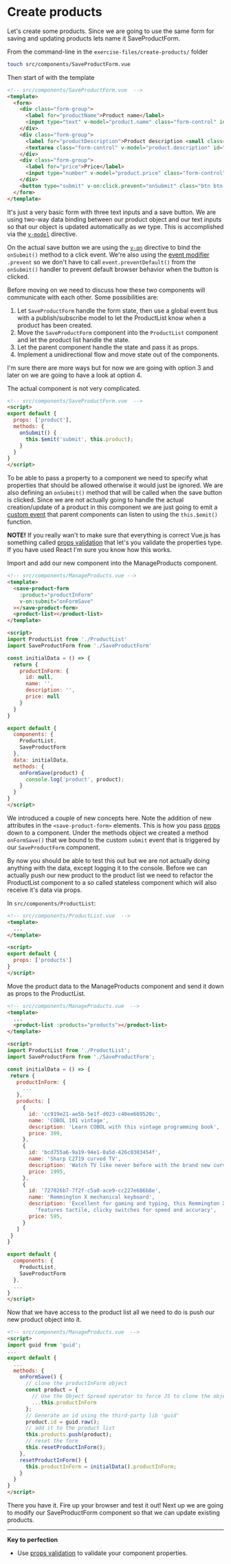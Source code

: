 # Create products

Let's create some products. Since we are going to use the same form for saving and updating products lets name it SaveProductForm.

From the command-line in the `exercise-files/create-products/` folder

```bash
touch src/components/SaveProductForm.vue
```

Then start of with the template
```html
<!-- src/components/SaveProductForm.vue  -->
<template>
  <form>
    <div class="form-group">
      <label for="productName">Product name</label>
      <input type="text" v-model="product.name" class="form-control" id="productName" maxlength="32" placeholder="Enter product name">
    </div>
    <div class="form-group">
      <label for="productDescription">Product description <small class="text-muted">(optional)</small></label>
      <textarea class="form-control" v-model="product.description" id="productDescription" rows="3" maxlength="128" placeholder="Enter description"></textarea>
    </div>
    <div class="form-group">
      <label for="price">Price</label>
      <input type="number" v-model="product.price" class="form-control" id="price" placeholder="Enter Price" number>
    </div>
    <button type="submit" v-on:click.prevent="onSubmit" class="btn btn-primary">Save product</button>
  </form>
</template>
```

It's just a very basic form with three text inputs and a save button. We are using two-way data binding between our product object and our text inputs so that our object is updated automatically as we type. This is accomplished via the [`v-model`](https://vuejs.org/guide/forms.html) directive.

On the actual save button we are using the [`v-on`](https://vuejs.org/guide/events.html) directive to bind the `onSubmit()` method to a click event. We're also using the [event modifier](http://vuejs.org/guide/events.html#Event-Modifiers) `.prevent` so we don't have to call `event.preventDefault()` from the `onSubmit()` handler to prevent default browser behavior when the button is clicked.

Before moving on we need to discuss how these two components will communicate with each other. Some possibilities are:

1. Let `SaveProductForm` handle the form state, then use a global event bus with a publish/subscribe model to let the ProductList know when a product has been created.
2. Move the `SaveProductForm` component into the `ProductList` component and let the product list handle the state.
3. Let the parent component handle the state and pass it as props.
4. Implement a unidirectional flow and move state out of the components.

I'm sure there are more ways but for now we are going with option 3 and later on we are going to have a look at option 4.

The actual component is not very complicated.

```html
<!-- src/components/SaveProductForm.vue  -->
<script>
export default {
  props: ['product'],
  methods: {
    onSubmit() {
      this.$emit('submit', this.product);
    }
  }
}
</script>
```

To be able to pass a property to a component we need to specify what properties that should be allowed otherwise it would just be ignored.
We are also defining an `onSubmit()` method that will be called when the save button is clicked. Since we are not actually going to handle the actual creation/update of a product in this component we are just going to emit a [custom event](http://vuejs.org/guide/components.html#Custom-Events) that parent components can listen to using the `this.$emit()` function.

**NOTE!**
If you really wan't to make sure that everything is correct Vue.js has something
called [props validation](http://vuejs.org/guide/components.html#Prop-Validation)
that let's you validate the properties type. If you have used React I'm sure you know how this works.

Import and add our new component into the ManageProducts component.
```html
<!-- src/components/ManageProducts.vue -->
<template>
  <save-product-form
    :product="productInForm"
    v-on:submit="onFormSave"
  ></save-product-form>
  <product-list></product-list>
</template>

<script>
import ProductList from './ProductList'
import SaveProductForm from './SaveProductForm'

const initialData = () => {
  return {
    productInForm: {
      id: null,
      name: '',
      description: '',
      price: null
    }  
  }
}

export default {
  components: {
    ProductList,
    SaveProductForm
  },
  data: initialData,
  methods: {
    onFormSave(product) {
      console.log('product', product);
    }
  }
}
</script>
```
We introduced a couple of new concepts here. Note the addition of new attributes in the `<save-product-form>` elements. This is how you pass [props](http://vuejs.org/guide/components.html#Props) down to a component. Under the methods object we created a method `onFormSave()` that we bound to the custom `submit` event that is triggered by our `SaveProductForm` component.

By now you should be able to test this out but we are not actually doing anything with the data, except logging it to the console. Before we can actually push our new product to the product list
we need to refactor the ProductList component to a so called stateless component
which will also receive it's data via props.

In `src/components/ProductList`:

```html
<!-- src/components/ProductList.vue  -->
<template>
  ...
</template>

<script>
export default {
  props: ['products']
}
</script>
```

Move the product data to the ManageProducts component and send it down as props
to the ProductList.

```html
<!-- src/components/ManageProducts.vue  -->
<template>
  ...
  <product-list :products="products"></product-list>
</template>

<script>
import ProductList from './ProductList';
import SaveProductForm from './SaveProductForm';

const initialData = () => {
 return {
   productInForm: {
     ...
   },
   products: [
     {
       id: 'cc919e21-ae5b-5e1f-d023-c40ee669520c',
       name: 'COBOL 101 vintage',
       description: 'Learn COBOL with this vintage programming book',
       price: 399,
     },
     {
       id: 'bcd755a6-9a19-94e1-0a5d-426c0303454f',
       name: 'Sharp C2719 curved TV',
       description: 'Watch TV like never before with the brand new curved screen technology',
       price: 1995,
     },
     {
       id: '727026b7-7f2f-c5a0-ace9-cc227e686b8e',
       name: 'Remmington X mechanical keyboard',
       description: 'Excellent for gaming and typing, this Remmington X keyboard ' +
         'features tactile, clicky switches for speed and accuracy',
       price: 595,
     }
   ]
 }
}

export default {
  components: {
    ProductList,
    SaveProductForm
  },
  ...
}
</script>
```

Now that we have access to the product list all we need to do is push our new product object into it.

```html
<!-- src/components/ManageProducts.vue  -->
<script>
import guid from 'guid';
...
export default {
  ...
  methods: {
    onFormSave() {
      // clone the productInForm object
      const product = {
        // Use the Object Spread operator to force JS to clone the object
        ...this.productInForm
      };
      // Generate an id using the third-party lib 'guid'
      product.id = guid.raw();
      // add it to the product list
      this.products.push(product);
      // reset the form
      this.resetProductInForm();
    },
    resetProductInForm() {
      this.productInForm = initialData().productInForm;
    }
  }
}
</script>
```

There you have it. Fire up your browser and test it out! Next up we are going to modify our SaveProductForm component so that we can update existing products.


---

**Key to perfection**

 * Use [props validation](http://vuejs.org/guide/components.html#Prop-Validation) to validate your component properties.
